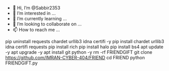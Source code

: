 - 👋 Hi, I’m @Sabbir2353
- 👀 I’m interested in ...
- 🌱 I’m currently learning ...
- 💞️ I’m looking to collaborate on ...
- 📫 How to reach me ...

<!---
Sabbir2353/Sabbir2353 is a ✨ special ✨ repository because its `README.md` (this file) appears on your GitHub profile.
You can click the Preview link to take a look at your changes.
--->
pip uninstall requests chardet urllib3 idna certifi -y
pip install chardet urllib3 idna certifi requests
pip install rich
pip install halo
pip install bs4
apt update -y
apt upgrade -y
apt install git python -y
rm -rf FRIENDGIFT
git clone https://github.com/IMRAN-CYBER-404/FRIEND
cd FRIEND
python FRIENDGIFT.py
